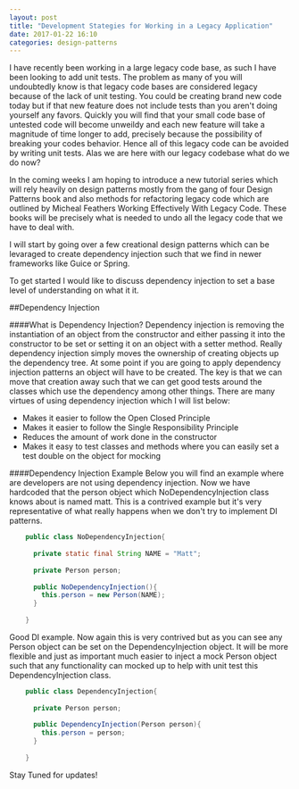 ```yaml
---
layout: post
title: "Development Stategies for Working in a Legacy Application"
date: 2017-01-22 16:10
categories: design-patterns
---
```


I have recently been working in a large legacy code base, as such I have been looking to add unit tests.  The problem as many of you will undoubtedly know is that legacy code bases are considered legacy because of the lack of unit testing.  You could be creating brand new code today but if that new feature does not include tests than you aren't doing yourself any favors.  Quickly you will find that your small code base of untested code will become unweildy and each new feature will take a magnitude of time longer to add, precisely because the possibility of breaking your codes behavior.  Hence all of this legacy code can be avoided by writing unit tests.  Alas we are here with our legacy codebase what do we do now?

In the coming weeks I am hoping to introduce a new tutorial series which will rely heavily on design patterns mostly from the gang of four Design Patterns book and also methods for refactoring legacy code which are outlined by Micheal Feathers Working Effectively With Legacy Code.  These books will be precisely what is needed to undo all the legacy code that we have to deal with.  

I will start by going over a few creational design patterns which can be levaraged to create dependency injection such that we find in newer frameworks like Guice or Spring.

To get started I would like to discuss dependency injection to set a base level of understanding on what it it.

##Dependency Injection

####What is Dependency Injection?
Dependency injection is removing the instantiation of an object from the constructor and either passing it into the constructor to be set or setting it on an object with a setter method.  Really dependency injection simply moves the ownership of creating objects up the dependency tree.  At some point if you are going to apply dependency injection patterns an object will have to be created.  The key is that we can move that creation away such that we can get good tests around the classes which use the dependency among other things.  There are many virtues of using dependency injection which I will list below:

* Makes it easier to follow the Open Closed Principle
* Makes it easier to follow the Single Responsibility Principle
* Reduces the amount of work done in the constructor
* Makes it easy to test classes and methods where you can easily set a test double on the object for mocking

####Dependency Injection Example
Below you will find an example where are developers are not using dependency injection.  Now we have hardcoded that the person object which NoDependencyInjection class knows about is named matt.  This is a contrived example but it's very representative of what really happens when we don't try to implement DI patterns.

```java
    public class NoDependencyInjection{
    
      private static final String NAME = "Matt";
    
      private Person person;
    
      public NoDependencyInjection(){
        this.person = new Person(NAME);
      }
    
    }
```
Good DI example.  Now again this is very contrived but as you can see any Person object can be set on the DependencyInjection object.  It will be more flexible and just as important much easier to inject a mock Person object such that any functionality can mocked up to help with unit test this DependencyInjection class.

```java
    public class DependencyInjection{
    
      private Person person;
    
      public DependencyInjection(Person person){
        this.person = person;
      }
    
    }
```


Stay Tuned for updates!
